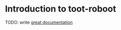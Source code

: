 # Introduction to toot-roboot

TODO: write [great documentation](http://jacobian.org/writing/what-to-write/)
